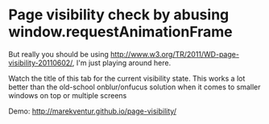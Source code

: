 Page visibility check by abusing window.requestAnimationFrame
=============================================================

But really you should be using http://www.w3.org/TR/2011/WD-page-visibility-20110602/, I'm just playing around here.

Watch the title of this tab for the current visibility state. This works a lot better than the old-school onblur/onfucus solution when it comes to smaller windows on top or multiple screens

Demo: http://marekventur.github.io/page-visibility/
